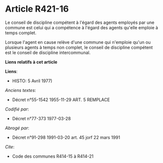 # Article R421-16

Le conseil de discipline compétent à l'égard des agents employés par une commune est       celui qui a compétence à l'égard
des agents qu'elle emploie à temps complet. 

Lorsque l'agent en cause relève d'une commune qui n'emploie qu'un ou plusieurs agents à temps non complet, le conseil de
discipline compétent est le conseil de discipline intercommunal.

**Liens relatifs à cet article**

**Liens**:

  - HISTO: 5 Avril 1977)

_Anciens textes_:

  - Décret n°55-1542 1955-11-29 ART. 5 REMPLACE

_Codifié par_:

  - Décret n°77-373 1977-03-28

_Abrogé par_:

  - Décret n°91-298 1991-03-20 art. 45 jorf 22 mars 1991

_Cite_:

  - Code des communes R414-15 à R414-21
